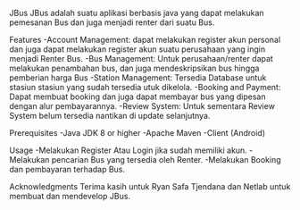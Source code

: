 JBus
JBus adalah suatu aplikasi berbasis java yang dapat melakukan pemesanan Bus dan juga menjadi renter dari suatu Bus.

Features
-Account Management: dapat melakukan register akun personal dan juga dapat melakukan register akun suatu perusahaan yang ingin menjadi Renter Bus.
-Bus Management: Untuk perusahaan/renter dapat melakukan penambahan bus, dan juga mendeskripsikan bus hingga pemberian harga Bus
-Station Management: Tersedia Database untuk stasiun stasiun yang sudah tersedia utuk dikelola.
-Booking and Payment: Dapat membuat booking dan juga dapat membayar bus yang dipesan dengan alur pembayarannya.
-Review System: Untuk sementara Review System belum tersedia nantikan di update selanjutnya.

Prerequisites
-Java JDK 8 or higher
-Apache Maven
-Client (Android)

Usage
-Melakukan Register Atau Login jika sudah memiliki akun.
-Melakukan pencarian Bus yang tersedia oleh Renter.
-Melakukan Booking dan pembayaran terhadap Bus.

Acknowledgments
Terima kasih untuk Ryan Safa Tjendana dan Netlab untuk membuat dan mendevelop JBus.
